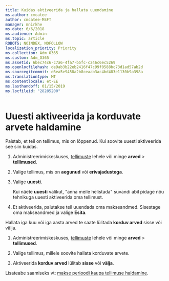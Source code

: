 ```yaml
---
title: Kuidas aktiveerida ja hallata uuendamine
ms.author: cmcatee
author: cmcatee-MSFT
manager: mnirkhe
ms.date: 6/6/2018
ms.audience: Admin
ms.topic: article
ROBOTS: NOINDEX, NOFOLLOW
localization_priority: Priority
ms.collection: Adm_O365
ms.custom: Adm_O365
ms.assetid: 6bec74c6-c7a6-4fa7-b5fc-c246c6ec5269
ms.openlocfilehash: de9ab3b22eb2416f47c99f0588bc73d1ad57ab2d
ms.sourcegitcommit: d6ea5e9458a2b8ceaab3ac4bd483e1130b9a398a
ms.translationtype: MT
ms.contentlocale: et-EE
ms.lasthandoff: 01/15/2019
ms.locfileid: "28285200"
---
```

# <a name="how-to-reactivate-and-manage-recurring-billing"></a>Uuesti aktiveerida ja korduvate arvete haldamine

Paistab, et teil on tellimus, mis on lõppenud. Kui soovite uuesti aktiveerida see siin kuidas.
  
1. Administreerimiskeskuses, [tellimuste](https://go.microsoft.com/fwlink/p/?linkid=842054) lehele või minge **arved** \> **tellimused**.
    
2. Valige tellimus, mis on **aegunud** või **erivajadustega**.
    
3. Valige **uuesti**.
    
    Kui näete **uuesti** valikut, "anna meile helistada" suvandi abil pidage nõu tehnikuga uuesti aktiveerida oma tellimust. 
    
4. Et aktiveerida, palutakse teil uuendada oma makseandmed. Sisestage oma makseandmed ja valige **Esita**.
    
Hallata iga kuu või iga aasta arved te saate lülitada **korduv arved** sisse või välja. 
  
1. Administreerimiskeskuses, [tellimuste](https://go.microsoft.com/fwlink/p/?linkid=842054) lehele või minge **arved** \> **tellimused**.
    
2. Valige tellimus, millele soovite hallata korduvate arvete.
    
3. Aktiveerida **korduv arved** lülitab **sisse** või **välja**.
    
Lisateabe saamiseks vt: [makse perioodi kaupa tellimuse haldamine](https://support.office.com/article/8d83b530-f4ca-47f6-a666-e5791cbacc7e).
  

